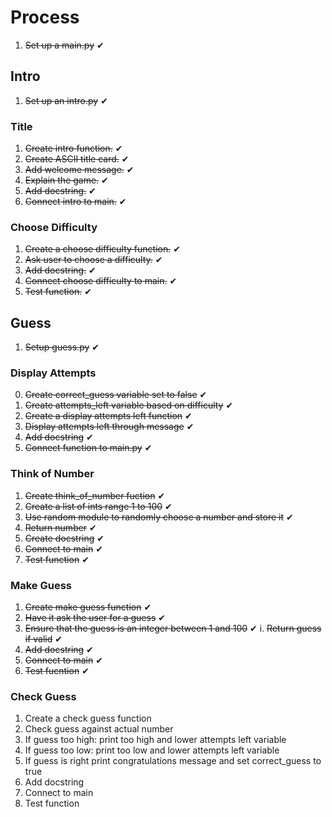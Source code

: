 # Process
1. ~~Set up a main.py~~ ✔

## Intro
1. ~~Set up an intro.py~~ ✔
### Title
1. ~~Create intro function.~~ ✔
2. ~~Create ASCII title card.~~ ✔
3. ~~Add welcome message.~~ ✔
4. ~~Explain the game.~~ ✔
5. ~~Add docstring.~~ ✔
6. ~~Connect intro to main.~~ ✔
### Choose Difficulty
1. ~~Create a choose difficulty function.~~ ✔
2. ~~Ask user to choose a difficulty.~~ ✔
3. ~~Add docstring.~~ ✔
4. ~~Connect choose difficulty to main.~~ ✔
5. ~~Test function.~~ ✔

## Guess
1. ~~Setup guess.py~~ ✔
### Display Attempts
0. ~~Create correct_guess variable set to false~~ ✔
0. ~~Create attempts_left variable based on difficulty~~ ✔
1. ~~Create a display attempts left function~~ ✔
2. ~~Display attempts left through message~~ ✔
3. ~~Add docstring~~ ✔
4. ~~Connect function to main.py~~ ✔
### Think of Number
1. ~~Create think_of_number fuction~~ ✔
2. ~~Create a list of ints range 1 to 100~~ ✔
3. ~~Use random module to randomly choose a number and store it~~ ✔
4. ~~Return number~~ ✔
5. ~~Create docstring~~ ✔
6. ~~Connect to main~~ ✔
7. ~~Test function~~ ✔
### Make Guess
1. ~~Create make guess function~~ ✔
2. ~~Have it ask the user for a guess~~ ✔
3. ~~Ensure that the guess is an integer between 1 and 100~~ ✔
    i. ~~Return guess if valid~~ ✔
4. ~~Add docstring~~ ✔
5. ~~Connect to main~~ ✔
6. ~~Test fucntion~~ ✔
### Check Guess
1. Create a check guess function
2. Check guess against actual number
3. If guess too high: print too high and lower attempts left variable
4. If guess too low: print too low and lower attempts left variable
5. If guess is right print congratulations message and set correct_guess to true
6. Add docstring
7. Connect to main
8. Test function

